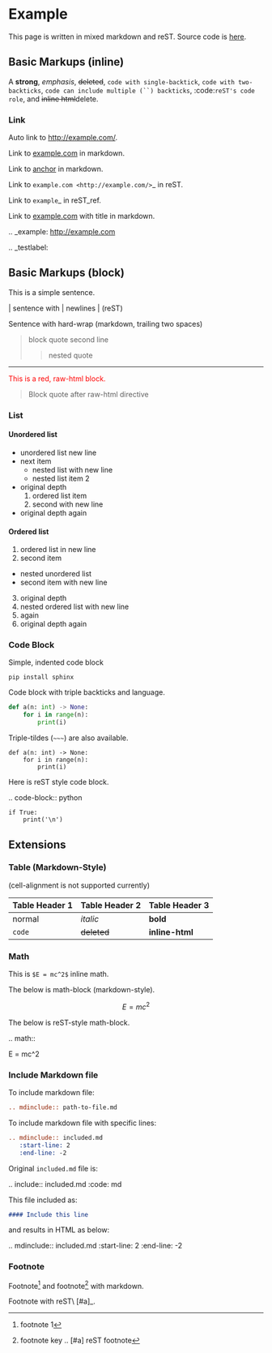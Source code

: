 # Example

This page is written in mixed markdown and reST.
Source code is [here](https://github.com/jreese/sphinx-mdinclude/raw/main/docs/example.md).

## Basic Markups (inline)

A **strong**, *emphasis*, ~~deleted~~, `code with single-backtick`,
``code with two-backticks``, ```code can include multiple (``) backticks```,
:code:`reST's code role`, and <del>inline html</del>delete.

### Link

Auto link to http://example.com/.

Link to [example.com](http://example.com/) in markdown.

Link to [anchor](#testlabel) in markdown.

Link to `example.com <http://example.com/>`_ in reST.

Link to `example`_ in reST_ref.

Link to [example.com](http://example.com/ "example") with title in markdown.

.. _example: http://example.com


.. _testlabel:

## Basic Markups (block)

This is a simple sentence.

| sentence with
| newlines
| (reST)

Sentence with
hard-wrap (markdown, trailing two spaces)

> block quote
> second line
> > nested quote

---

<div style="color: red;">This is a red, raw-html block.</div>

> Block quote after raw-html directive

### List

#### Unordered list

* unordered list
  new line
* next item
  * nested list
    with new line
  * nested list item 2
* original depth
  1. ordered list item
  2. second
     with new line
* original depth again

#### Ordered list

1. ordered list
   in new line
2. second item
  * nested unordered list
  * second item
    with new line
3. original depth
  1. nested ordered list
     with new line
  2. again
4. original depth again

### Code Block

Simple, indented code block

    pip install sphinx

Code block with triple backticks and language.

```python
def a(n: int) -> None:
    for i in range(n):
        print(i)
```

Triple-tildes (`~~~`) are also available.

~~~
def a(n: int) -> None:
    for i in range(n):
        print(i)
~~~

Here is reST style code block.

.. code-block:: python

    if True:
        print('\n')

## Extensions

### Table (Markdown-Style)

(cell-alignment is not supported currently)

| Table Header 1 | Table Header 2 | Table Header 3 |
|----------------|----------------|----------------|
| normal         | *italic*       | **bold**       |
| `code` | ~~deleted~~  | <b>inline-html</b> |

### Math

This is `$E = mc^2$` inline math.

The below is math-block (markdown-style).

```math
E = mc^2
```

The below is reST-style math-block.

.. math::

   E = mc^2


### Include Markdown file

To include markdown file:

```rest
.. mdinclude:: path-to-file.md
```

To include markdown file with specific lines:

```rest
.. mdinclude:: included.md
   :start-line: 2
   :end-line: -2
```

Original ``included.md`` file is:

.. include:: included.md
   :code: md

This file included as:

```md
#### Include this line
```

and results in HTML as below:

.. mdinclude:: included.md
   :start-line: 2
   :end-line: -2

### Footnote

Footnote[^1] and footnote[^key] with markdown.

Footnote with reST\ [#a]_.

<!-- footnote definition -->
[^1]: footnote 1
[^key]: footnote key
.. [#a] reST footnote
